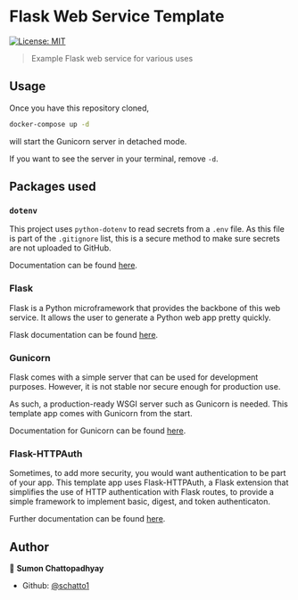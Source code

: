 # Flask Web Service Template
[![License: MIT](https://img.shields.io/badge/License-MIT-yellow.svg)](#)

> Example Flask web service for various uses

## Usage

Once you have this repository cloned,
```sh
docker-compose up -d
```
will start the Gunicorn server in detached mode.

If you want to see the server in your terminal, remove `-d`.

## Packages used

### `dotenv`

This project uses `python-dotenv` to read secrets from a `.env` file. As this file is part of the `.gitignore` list, this is a secure method to make sure secrets are not uploaded to GitHub. 

Documentation can be found [here](https://pypi.org/project/python-dotenv/).

### Flask

Flask is a Python microframework that provides the backbone of this web service. It allows the user to generate a Python web app pretty quickly.

Flask documentation can be found [here](https://flask.palletsprojects.com/).

### Gunicorn

Flask comes with a simple server that can be used for development purposes. However, it is not stable nor secure enough for production use.

As such, a production-ready WSGI server such as Gunicorn is needed. This template app comes with Gunicorn from the start.

Documentation for Gunicorn can be found [here](https://gunicorn.org/#docs).

### Flask-HTTPAuth

Sometimes, to add more security, you would want authentication to be part of your app. This template app uses Flask-HTTPAuth, a Flask extension that simplifies the use of HTTP authentication with Flask routes, to provide a simple framework to implement basic, digest, and token authenticaton.

Further documentation can be found [here](https://flask-httpauth.readthedocs.io/en/latest/).

## Author

👤 **Sumon Chattopadhyay**

* Github: [@schatto1](https://github.com/schatto1)